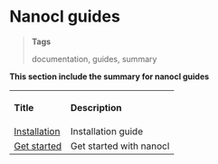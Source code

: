 <h1 id="nxtmdoc-meta-title">Nanocl guides</h1>

<blockquote class="tags">
 <strong>Tags</strong>
 <p id="nxtmdoc-meta-keywords">
  documentation, guides, summary
 </p>
</blockquote>

<strong id="nxtmdoc-meta-description">
This section include the summary for nanocl guides
</strong>

<table>
  <tr>
    <th align="left">
      <p>Title</p>
    </th>
    <th align="left">
      <p>Description</p>
    </th>
  </tr>
  <tr>
    <td>
      <a href="../installation/">Installation</a>
    </td>
    <td>
      Installation guide
    </td>
  </tr>
  <tr>
    <td>
      <a href="./get-started/">Get started</a>
    </td>
    <td>
      Get started with nanocl
    </td>
  </tr>
</table>
